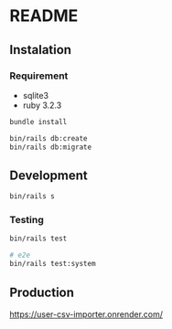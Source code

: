# README

## Instalation

### Requirement

- sqlite3
- ruby 3.2.3

```sh
bundle install

bin/rails db:create
bin/rails db:migrate
```

## Development

```sh
bin/rails s
```

### Testing

```sh
bin/rails test

# e2e
bin/rails test:system
```

## Production

https://user-csv-importer.onrender.com/
